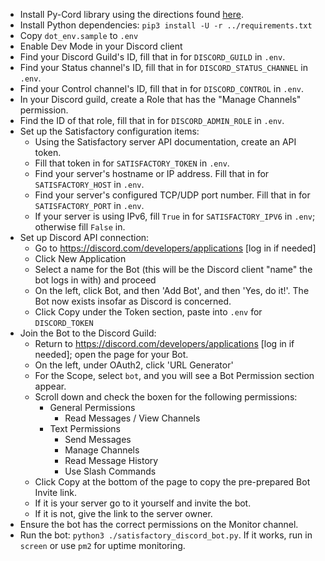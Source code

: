  - Install Py-Cord library using the directions found [here](https://guide.pycord.dev/installation).
 - Install Python dependencies: `pip3 install -U -r ../requirements.txt`
 - Copy `dot_env.sample` to `.env`
 - Enable Dev Mode in your Discord client
 - Find your Discord Guild's ID, fill that in for `DISCORD_GUILD` in `.env`.
 - Find your Status channel's ID, fill that in for `DISCORD_STATUS_CHANNEL` in `.env`.
 - Find your Control channel's ID, fill that in for `DISCORD_CONTROL` in `.env`.
 - In your Discord guild, create a Role that has the "Manage Channels" permission.
 - Find the ID of that role, fill that in for `DISCORD_ADMIN_ROLE` in `.env`.
 - Set up the Satisfactory configuration items:
    - Using the Satisfactory server API documentation, create an API token.
    - Fill that token in for `SATISFACTORY_TOKEN` in `.env`.
    - Find your server's hostname or IP address.  Fill that in for `SATISFACTORY_HOST` in `.env`.
    - Find your server's configured TCP/UDP port number.  Fill that in for `SATISFACTORY_PORT` in `.env`.
    - If your server is using IPv6, fill `True` in for `SATISFACTORY_IPV6` in `.env`; otherwise fill `False` in.
 - Set up Discord API connection:
   - Go to https://discord.com/developers/applications [log in if needed]
   - Click New Application
   - Select a name for the Bot (this will be the Discord client "name" the bot logs in with) and proceed
   - On the left, click Bot, and then 'Add Bot', and then 'Yes, do it!'.  The Bot now exists insofar as
     Discord is concerned.
   - Click Copy under the Token section, paste into `.env` for `DISCORD_TOKEN`
 - Join the Bot to the Discord Guild: 
   - Return to https://discord.com/developers/applications [log in if needed]; open the page for your Bot.
   - On the left, under OAuth2, click 'URL Generator'
   - For the Scope, select `bot`, and you will see a Bot Permission section appear.
   - Scroll down and check the boxen for the following permissions:
     - General Permissions
       - Read Messages / View Channels
     - Text Permissions
       - Send Messages
       - Manage Channels
       - Read Message History
       - Use Slash Commands
   - Click Copy at the bottom of the page to copy the pre-prepared Bot Invite link.
   - If it is your server go to it yourself and invite the bot.
   - If it is not, give the link to the server owner.
 - Ensure the bot has the correct permissions on the Monitor channel.
 - Run the bot: `python3 ./satisfactory_discord_bot.py`.  If it works, run in `screen` or use `pm2` for uptime monitoring.
